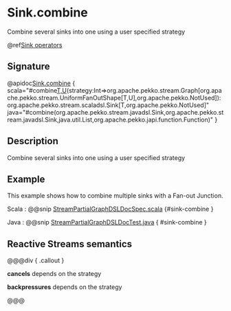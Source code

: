 # Sink.combine

Combine several sinks into one using a user specified strategy

@ref[Sink operators](../index.md#sink-operators)

## Signature

@apidoc[Sink.combine](Sink$) { scala="#combine[T,U](first:org.apache.pekko.stream.scaladsl.Sink[U,_],second:org.apache.pekko.stream.scaladsl.Sink[U,_],rest:org.apache.pekko.stream.scaladsl.Sink[U,_]*)(strategy:Int=&gt;org.apache.pekko.stream.Graph[org.apache.pekko.stream.UniformFanOutShape[T,U],org.apache.pekko.NotUsed]):org.apache.pekko.stream.scaladsl.Sink[T,org.apache.pekko.NotUsed]" java="#combine(org.apache.pekko.stream.javadsl.Sink,org.apache.pekko.stream.javadsl.Sink,java.util.List,org.apache.pekko.japi.function.Function)" }

## Description

Combine several sinks into one using a user specified strategy

## Example

This example shows how to combine multiple sinks with a Fan-out Junction.

Scala
:   @@snip [StreamPartialGraphDSLDocSpec.scala](/docs/src/test/scala/docs/stream/StreamPartialGraphDSLDocSpec.scala) {#sink-combine }

Java
:   @@snip [StreamPartialGraphDSLDocTest.java](/docs/src/test/java/jdocs/stream/StreamPartialGraphDSLDocTest.java) { #sink-combine }

## Reactive Streams semantics

@@@div { .callout }

**cancels** depends on the strategy

**backpressures** depends on the strategy

@@@

